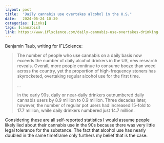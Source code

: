 ```yaml
---
layout: post
title:  "Daily cannabis use overtakes alcohol in the U.S."
date:   2024-05-24 10:30
categories: [Links]
tags: [cannabis]
link: https://www.iflscience.com/daily-cannabis-use-overtakes-drinking-in-the-us-for-the-first-time-74370
---
```


Benjamin Taub, writing for IFLScience:

>The number of people who use cannabis on a daily basis now exceeds the number of daily alcohol drinkers in the US, new research reveals. Overall, more people continue to consume booze than weed across the country, yet the proportion of high-frequency stoners has skyrocketed, overtaking regular alcohol use for the first time.
>
>*…*
>
>In the early 90s, daily or near-daily drinkers outnumbered daily cannabis users by 8.9 million to 0.9 million. Three decades later, however, the number of regular pot users had increased 15-fold to 17.7 million, while daily drinkers numbered just 14.7 million.

Considering these are all self-reported statistics I would assume people likely lied about their cannabis use in the 90s because there was very little legal tolerance for the substance. The fact that alcohol use has nearly doubled in the same timeframe only furthers my belief that is the case.
